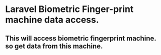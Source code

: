 # Laravel Biometric Finger-print machine data access.

## This will access biometric fingerprint machine. so get data from this machine.
